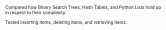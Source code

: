 Compared how Binary Search Trees, Hash Tables, and Python Lists hold up in respect to their complexity. 

Tested inserting items, deleting items, and retrieving items. 

